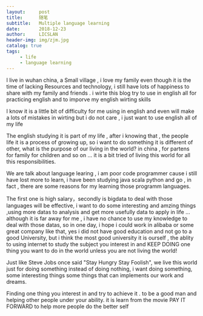 ```yaml
---
layout:     post
title:      随笔
subtitle:   Multiple language learning
date:       2018-12-23
author:     LICSLAN
header-img: img/zjm.jpg
catalog: true
tags:
     - life
     - language learning
---
```


I live in wuhan china, a Small village , i love my family even though it is the time of lacking Resources and technology, i still have lots of happiness to share with my family and friends .  i wirte this blog try to use in english all for practicing english and to imporve my english wirting skills  <br>

I know it is a little bit of difficulty for me using in english and even will make a lots of mistakes in wirting  but i do not care , i just want to use english all of my life <br>

The english studying  it is part of  my life , after i knowing that , the people life it is a process of growing up, so i want to do something it is different of other, what is the purpose of our living in the world?  in china , for partens for family for children and so on ... it is a bit tried of living this world for all this responsibilities.<br>

We are talk about language learing ,  i am poor code programmer cause i still have lost more to learn, i have been studying java scala python and go , in fact , there are some reasons for my learning those programm languages.<br>

The first one is high salary，secondly is bigdata to deal with those languages will be effective, i want to do some interesting and amzing things ,using more datas to analysis and get more usefully data to apply in life ... although it is far away for me , i have no chance to use my knowledge to deal with those datas, so in one day, i hope i could work in alibaba or some great company like that, yes i did not have good education and  not go to a good University,  but i think the most good university it is ourself , the ablity to using internet to study the subject you interest in and KEEP DOING one thing you want to do in the world unless you are not living the world!<br>

Just like Steve Jobs once said "Stay Hungry Stay Foolish", we live this world just for doing something instead of doing nothing, i want doing something, some interesting things some things that can implements our work and dreams.<br>

Finding one thing you interest in and try to achieve it . to be a good man and helping other people under your ability. it is learn from the movie PAY IT FORWARD  to help more people do the better self<br>








